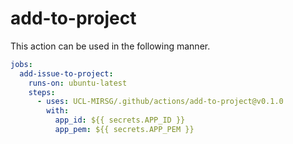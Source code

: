 # add-to-project

This action can be used in the following manner.

```yaml
jobs:
  add-issue-to-project:
    runs-on: ubuntu-latest
    steps:
      - uses: UCL-MIRSG/.github/actions/add-to-project@v0.1.0
        with:
          app_id: ${{ secrets.APP_ID }}
          app_pem: ${{ secrets.APP_PEM }}
```
